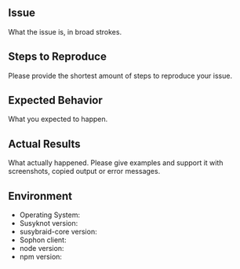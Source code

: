 ## Issue

What the issue is, in broad strokes.

## Steps to Reproduce

Please provide the shortest amount of steps to reproduce your issue.

## Expected Behavior

What you expected to happen.

## Actual Results

What actually happened. Please give examples and support it with screenshots, copied output or error messages.

## Environment

* Operating System:
* Susyknot version:
* susybraid-core version:
* Sophon client:
* node version:
* npm version:
